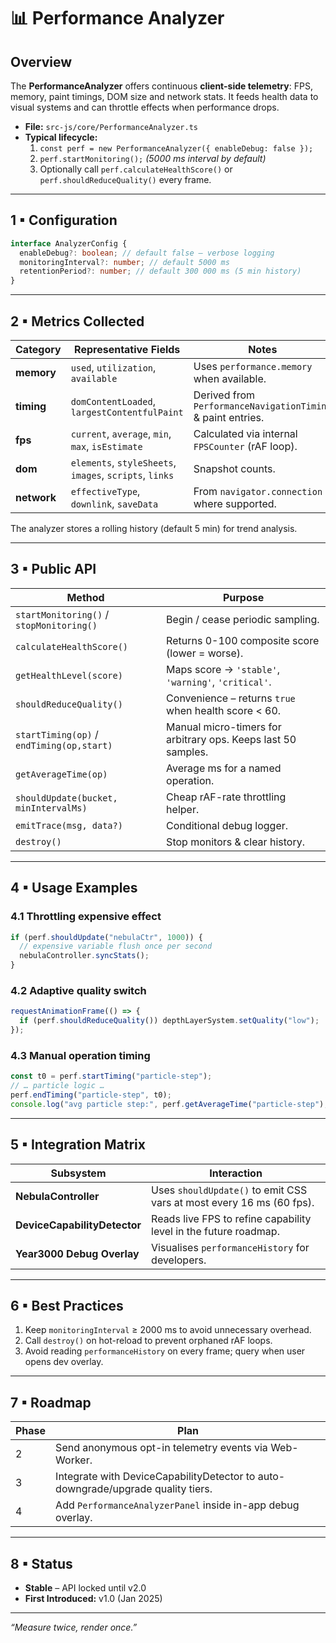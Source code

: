 # 📊 Performance Analyzer

## Overview

The **PerformanceAnalyzer** offers continuous **client-side telemetry**: FPS, memory, paint timings, DOM size and network stats. It feeds health data to visual systems and can throttle effects when performance drops.

- **File:** `src-js/core/PerformanceAnalyzer.ts`
- **Typical lifecycle:**
  1. `const perf = new PerformanceAnalyzer({ enableDebug: false });`
  2. `perf.startMonitoring();` _(5000 ms interval by default)_
  3. Optionally call `perf.calculateHealthScore()` or `perf.shouldReduceQuality()` every frame.

---

## 1 ▪ Configuration

```ts
interface AnalyzerConfig {
  enableDebug?: boolean; // default false – verbose logging
  monitoringInterval?: number; // default 5000 ms
  retentionPeriod?: number; // default 300 000 ms (5 min history)
}
```

---

## 2 ▪ Metrics Collected

| Category    | Representative Fields                                   | Notes                                                       |
| ----------- | ------------------------------------------------------- | ----------------------------------------------------------- |
| **memory**  | `used`, `utilization`, `available`                      | Uses `performance.memory` when available.                   |
| **timing**  | `domContentLoaded`, `largestContentfulPaint`            | Derived from `PerformanceNavigationTiming` & paint entries. |
| **fps**     | `current`, `average`, `min`, `max`, `isEstimate`        | Calculated via internal `FPSCounter` (rAF loop).            |
| **dom**     | `elements`, `styleSheets`, `images`, `scripts`, `links` | Snapshot counts.                                            |
| **network** | `effectiveType`, `downlink`, `saveData`                 | From `navigator.connection` where supported.                |

The analyzer stores a rolling history (default 5 min) for trend analysis.

---

## 3 ▪ Public API

| Method                                    | Purpose                                                       |
| ----------------------------------------- | ------------------------------------------------------------- |
| `startMonitoring()` / `stopMonitoring()`  | Begin / cease periodic sampling.                              |
| `calculateHealthScore()`                  | Returns 0-100 composite score (lower = worse).                |
| `getHealthLevel(score)`                   | Maps score → `'stable'`, `'warning'`, `'critical'`.           |
| `shouldReduceQuality()`                   | Convenience – returns `true` when health score < 60.          |
| `startTiming(op)` / `endTiming(op,start)` | Manual micro-timers for arbitrary ops. Keeps last 50 samples. |
| `getAverageTime(op)`                      | Average ms for a named operation.                             |
| `shouldUpdate(bucket, minIntervalMs)`     | Cheap rAF-rate throttling helper.                             |
| `emitTrace(msg, data?)`                   | Conditional debug logger.                                     |
| `destroy()`                               | Stop monitors & clear history.                                |

---

## 4 ▪ Usage Examples

### 4.1 Throttling expensive effect

```ts
if (perf.shouldUpdate("nebulaCtr", 1000)) {
  // expensive variable flush once per second
  nebulaController.syncStats();
}
```

### 4.2 Adaptive quality switch

```ts
requestAnimationFrame(() => {
  if (perf.shouldReduceQuality()) depthLayerSystem.setQuality("low");
});
```

### 4.3 Manual operation timing

```ts
const t0 = perf.startTiming("particle-step");
// … particle logic …
perf.endTiming("particle-step", t0);
console.log("avg particle step:", perf.getAverageTime("particle-step"), "ms");
```

---

## 5 ▪ Integration Matrix

| Subsystem                    | Interaction                                                          |
| ---------------------------- | -------------------------------------------------------------------- |
| **NebulaController**         | Uses `shouldUpdate()` to emit CSS vars at most every 16 ms (60 fps). |
| **DeviceCapabilityDetector** | Reads live FPS to refine capability level in the future roadmap.     |
| **Year3000 Debug Overlay**   | Visualises `performanceHistory` for developers.                      |

---

## 6 ▪ Best Practices

1. Keep `monitoringInterval` ≥ 2000 ms to avoid unnecessary overhead.
2. Call `destroy()` on hot-reload to prevent orphaned rAF loops.
3. Avoid reading `performanceHistory` on every frame; query when user opens dev overlay.

---

## 7 ▪ Roadmap

| Phase | Plan                                                                             |
| ----- | -------------------------------------------------------------------------------- |
| 2     | Send anonymous opt-in telemetry events via Web-Worker.                           |
| 3     | Integrate with DeviceCapabilityDetector to auto-downgrade/upgrade quality tiers. |
| 4     | Add `PerformanceAnalyzerPanel` inside in-app debug overlay.                      |

---

## 8 ▪ Status

- **Stable** – API locked until v2.0
- **First Introduced:** v1.0 (Jan 2025)

---

_“Measure twice, render once.”_

